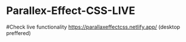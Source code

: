 # Parallex-Effect-CSS-LIVE

#Check live functionality https://parallaxeffectcss.netlify.app/ (desktop preffered)
